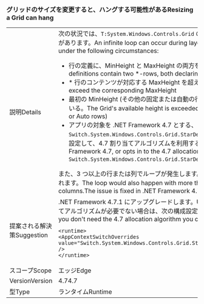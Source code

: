 ### <a name="resizing-a-grid-can-hang"></a><span data-ttu-id="6f41c-101">グリッドのサイズを変更すると、ハングする可能性がある</span><span class="sxs-lookup"><span data-stu-id="6f41c-101">Resizing a Grid can hang</span></span>

|   |   |
|---|---|
|<span data-ttu-id="6f41c-102">説明</span><span class="sxs-lookup"><span data-stu-id="6f41c-102">Details</span></span>|<span data-ttu-id="6f41c-103">次の状況では、<code>T:System.Windows.Controls.Grid</code> のレイアウト中に無限ループが発生する可能性があります。</span><span class="sxs-lookup"><span data-stu-id="6f41c-103">An infinite loop can occur during layout of a <code>T:System.Windows.Controls.Grid</code> under the following circumstances:</span></span><ul><li><span data-ttu-id="6f41c-104">行の定義に、MinHeight と MaxHeight の両方を宣言する、2 つの \* 行が含まれている。</span><span class="sxs-lookup"><span data-stu-id="6f41c-104">Row definitions contain two \*-rows, both declaring a MinHeight and a MaxHeight.</span></span></li><li><span data-ttu-id="6f41c-105">\* 行のコンテンツが対応する MaxHeight を超えていない。</span><span class="sxs-lookup"><span data-stu-id="6f41c-105">Content of the \*-rows doesn't exceed the corresponding MaxHeight</span></span></li><li><span data-ttu-id="6f41c-106">最初の MinHeight (その他の固定または自動の行を含む) がグリッドの利用可能な高さを超えている。</span><span class="sxs-lookup"><span data-stu-id="6f41c-106">The Grid's available height is exceeded by the first MinHeight (plus any other fixed or Auto rows)</span></span></li><li><span data-ttu-id="6f41c-107">アプリの対象を .NET Framework 4.7 とする、または <code>Switch.System.Windows.Controls.Grid.StarDefinitionsCanExceedAvailableSpace=false</code> を設定して、4.7 割り当てアルゴリズムを利用することを選択する。</span><span class="sxs-lookup"><span data-stu-id="6f41c-107">The app targets .NET Framework 4.7, or opts in to the 4.7 allocation algorithm by setting <code>Switch.System.Windows.Controls.Grid.StarDefinitionsCanExceedAvailableSpace=false</code></span></span></li></ul><span data-ttu-id="6f41c-108">また、3 つ以上の行または列でループが発生します。 .NET Framework 4.7.1 でこの問題が解決されます。</span><span class="sxs-lookup"><span data-stu-id="6f41c-108">The loop would also happen with more than two rows, or in the analogous case for columns.The issue is fixed in .NET Framework 4.7.1.</span></span>|
|<span data-ttu-id="6f41c-109">提案される解決策</span><span class="sxs-lookup"><span data-stu-id="6f41c-109">Suggestion</span></span>|<span data-ttu-id="6f41c-110">.NET Framework 4.7.1 にアップグレードします。</span><span class="sxs-lookup"><span data-stu-id="6f41c-110">Upgrade to .NET Framework 4.7.1.</span></span>  <span data-ttu-id="6f41c-111">4.7 割り当てアルゴリズムが必要でない場合は、次の構成設定を使用することもできます。</span><span class="sxs-lookup"><span data-stu-id="6f41c-111">Alternatively, if you don't need the 4.7 allocation algorithm you can use the following configuration setting:</span></span><pre><code class="lang-xml">&lt;runtime&gt;&#13;&#10;&lt;AppContextSwitchOverrides value=&quot;Switch.System.Windows.Controls.Grid.StarDefinitionsCanExceedAvailableSpace=true&quot; /&gt;&#13;&#10;&lt;/runtime&gt;&#13;&#10;</code></pre>|
|<span data-ttu-id="6f41c-112">スコープ</span><span class="sxs-lookup"><span data-stu-id="6f41c-112">Scope</span></span>|<span data-ttu-id="6f41c-113">エッジ</span><span class="sxs-lookup"><span data-stu-id="6f41c-113">Edge</span></span>|
|<span data-ttu-id="6f41c-114">Version</span><span class="sxs-lookup"><span data-stu-id="6f41c-114">Version</span></span>|<span data-ttu-id="6f41c-115">4.7</span><span class="sxs-lookup"><span data-stu-id="6f41c-115">4.7</span></span>|
|<span data-ttu-id="6f41c-116">型</span><span class="sxs-lookup"><span data-stu-id="6f41c-116">Type</span></span>|<span data-ttu-id="6f41c-117">ランタイム</span><span class="sxs-lookup"><span data-stu-id="6f41c-117">Runtime</span></span>|

